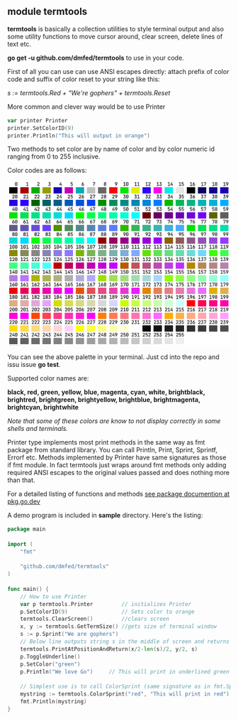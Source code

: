 ## module termtools

**termtools** is basically a collection utilities to style terminal
output and also some utility functions to move cursor around, clear screen, delete lines of text etc.

**go get -u github.com/dmfed/termtools** to use in your code.

First of all you can use can use ANSI escapes directly: attach prefix of color code and suffix of color reset to your string like this:

*s := termtools.Red + "We're gophers" + termtools.Reset*

More common and clever way would be to use Printer

```go
var printer Printer
printer.SetColorID(9)
printer.Println("This will output in orange")
```

Two methods to set color are by name of color and by color numeric id ranging from 0 to 255 inclusive. 

Color codes are as follows:

![image of palette with colors numbered 0-255](https://github.com/dmfed/termtools/blob/master/palette.png)

You can see the above palette in your terminal. Just cd into the repo and issu issue **go test**. 

Supported color names are:

**black, red, green, yellow, blue, magenta, cyan, white, brightblack, brightred, brightgreen, brightyellow, brightblue, brightmagenta, brightcyan, brightwhite**

*Note that some of these colors are know to not display correctly in some shells and terminals.*

Printer type implements most print methods in the same way as fmt package from standard library. 
You can call Println, Print, Sprint, Sprintf, Errorf etc. Methods implemented by Printer have same signatures as those if fmt module. In fact termtools just wraps around fmt methods only adding required ANSI escapes to the original values passed and does nothing more than that. 

For a detailed listing of functions and methods [see package documention at pkg.go.dev](https://pkg.go.dev/github.com/dmfed/termtools@v0.6.0)

A demo program is included in **sample** directory. Here's the listing:

```go
package main

import (
	"fmt"

	"github.com/dmfed/termtools"
)

func main() {
	// How to use Printer
	var p termtools.Printer         // initializes Printer
	p.SetColorID(9)                 // Sets color to orange
	termtools.ClearScreen()         //clears screen
	x, y := termtools.GetTermSize() //gets size of terminal window
	s := p.Sprint("We are gophers")
	// Below line outputs string s in the middle of screen and returns cursor to initial position
	termtools.PrintAtPositionAndReturn(x/2-len(s)/2, y/2, s)
	p.ToggleUnderline()
	p.SetColor("green")
	p.Println("We love Go") 	// This will print in underlined green font

	// Simplest use is to call ColorSprint (same signature as in fmt.Sprint)
	mystring := termtools.ColorSprint("red", "This will print in red")
	fmt.Println(mystring)
}
```
